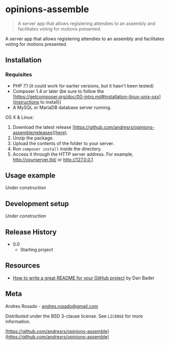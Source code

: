 # opinions-assemble
> A server app that allows registering attendies to an assembly and facilitates voting for motions presented.

A server app that allows registering attendies to an assembly and facilitates voting for motions presented.

## Installation

### Requisites

* PHP 7.1 (it could work for earlier versions, but it hasn't been tested)
* Composer 1.4 or later (be sure to follow the [https://getcomposer.org/doc/00-intro.md#installation-linux-unix-osx](instructions to install))
* A MySQL or MariaDB database server running.

OS X & Linux:

1. Download the latest release [https://github.com/andresrs/opinions-assemble/releases](here).
1. Unzip the package.
1. Upload the contents of the folder to your server.
1. Run `composer install` inside the directory.
1. Access it through the HTTP server address. For example, http://yourserver.tld/ or http://127.0.0.1

## Usage example

*Under construction*

## Development setup

*Under construction*

## Release History

* 0.0
    * Starting project

## Resources

* [How to write a great README for your GitHub project](https://dbader.org/blog/write-a-great-readme-for-your-github-project) by Dan Bader

## Meta

Andres Rosado - andres.rosado@gmail.com

Distributed under the BSD 3-clause license. See ``LICENSE`` for more information.

[https://github.com/andresrs/opinions-assemble](https://github.com/andresrs/opinions-assemble)
